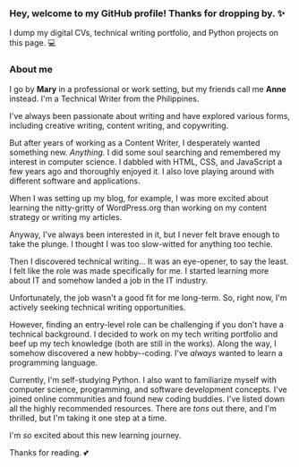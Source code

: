 ### Hey, welcome to my GitHub profile! Thanks for dropping by. ✨
I dump my digital CVs, technical writing portfolio, and Python projects on this page. 💻

### About me

I go by **Mary** in a professional or work setting, but my friends call me **Anne** instead. I'm a Technical Writer from the Philippines.

I've always been passionate about writing and have explored various forms, including creative writing, content writing, and copywriting. 

But after years of working as a Content Writer, I desperately wanted something new. *Anything.* I did some soul searching and remembered my interest in computer science. I dabbled with HTML, CSS, and JavaScript a few years ago and thoroughly enjoyed it. I also love playing around with different software and applications. 

When I was setting up my blog, for example, I was more excited about learning the nitty-gritty of WordPress.org than working on my content strategy or writing my articles. 

Anyway, I've always been interested in it, but I never felt brave enough to take the plunge. I thought I was too slow-witted for anything too techie.

Then I discovered technical writing... It was an eye-opener, to say the least. I felt like the role was made specifically for me. I started learning more about IT and somehow landed a job in the IT industry.

Unfortunately, the job wasn't a good fit for me long-term. So, right now, I'm actively seeking technical writing opportunities. 

However, finding an entry-level role can be challenging if you don't have a technical background. I decided to work on my tech writing portfolio and beef up my tech knowledge (both are still in the works). Along the way, I somehow discovered a new hobby--coding. I've *always* wanted to learn a programming language.

Currently, I'm self-studying Python. I also want to familiarize myself with computer science, programming, and software development concepts. I've joined online communities and found new coding buddies. I've listed down all the highly recommended resources. There are *tons* out there, and I'm thrilled, but I'm taking it one step at a time.

I'm *so* excited about this new learning journey. 

Thanks for reading. 💕

<!--
**marytanaelwriter/marytanaelwriter** is a ✨ _special_ ✨ repository because its `README.md` (this file) appears on your GitHub profile.

Here are some ideas to get you started:

- 🔭 I’m currently working on ...
- 🌱 I’m currently learning ...
- 👯 I’m looking to collaborate on ...
- 🤔 I’m looking for help with ...
- 💬 Ask me about ...
- 📫 How to reach me: ...
- 😄 Pronouns: ...
- ⚡ Fun fact: ...
-->
